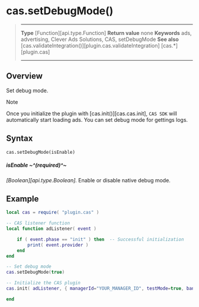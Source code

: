 # cas.setDebugMode()

> --------------------- ------------------------------------------------------------------------------------------
> __Type__              [Function][api.type.Function]
> __Return value__      none
> __Keywords__          ads, advertising, Clever Ads Solutions, CAS, setDebugMode
> __See also__          [cas.validateIntegration()][plugin.cas.validateIntegration]
>						[cas.*][plugin.cas]
> --------------------- ------------------------------------------------------------------------------------------


## Overview

Set debug mode.

<div class="guide-notebox">
<div class="notebox-title">Note</div>

Once you initialize the plugin with [cas.init()][cas.cas.init], `CAS SDK` will automatically start loading ads. You can set debug mode for gettings logs.

</div>


## Syntax

    cas.setDebugMode(isEnable)

##### isEnable ~^(required)^~
_[Boolean][api.type.Boolean]._ Enable or disable native debug mode.

## Example

``````lua
local cas = require( "plugin.cas" )

-- CAS listener function
local function adListener( event )

	if ( event.phase == "init" ) then  -- Successful initialization
		print( event.provider )
	end
end

-- Set debug mode 
cas.setDebugMode(true)

-- Initialize the CAS plugin
cas.init( adListener, { managerId="YOUR_MANAGER_ID", testMode=true, banner=true, interstitial=false, rewarded=true, appReturn=false } )

end
``````
